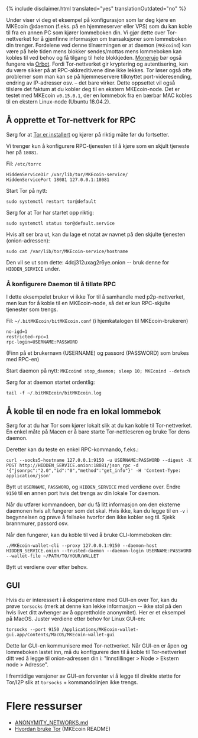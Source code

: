 {% include disclaimer.html translated="yes" translationOutdated="no" %}

Under viser vi deg et eksempel på konfigurasjon som lar deg kjøre en MKEcoin @daemon (f.eks. på en hjemmeserver eller VPS) som du kan koble til fra en annen PC som kjører lommeboken din. Vi gjør dette over Tor-nettverket for å gjenfinne informasjon om transaksjoner som lommeboken din trenger. Fordelene ved denne tilnærmingen er at daemon (`MKEcoind`) kan være på hele tiden mens blokker sendes/mottas mens lommeboken kan kobles til ved behov og få tilgang til hele blokkjeden. [Monerujo](https://www.monerujo.io/) bør også fungere via [Orbot](https://guardianproject.info/apps/org.torproject.android/).  Fordi Tor-nettverket gir kryptering og autentisering, kan du være sikker på at RPC-akkreditivene dine ikke lekkes. Tor løser også ofte problemer som man kan se på hjemmeservere tilknyttet port-videresending, endring av IP-adresser osv. – det bare virker. Dette oppsettet vil også tilsløre det faktum at du kobler deg til en ekstern MKEcoin-node. Det er testet med MKEcoin `v0.15.0.1`, der en lommebok fra en bærbar MAC kobles til en ekstern Linux-node (Ubuntu 18.04.2).

## Å opprette et Tor-nettverk for RPC

Sørg for at [Tor er installert](https://community.torproject.org/relay/setup/bridge/debian-ubuntu/) og kjører på riktig måte før du fortsetter.

Vi trenger kun å konfigurere RPC-tjenesten til å kjøre som en skjult tjeneste her på `18081`.

Fil: `/etc/torrc`

```
HiddenServiceDir /var/lib/tor/MKEcoin-service/
HiddenServicePort 18081 127.0.0.1:18081
```
Start Tor på nytt:
```
sudo systemctl restart tor@default
```

Sørg for at Tor har startet opp riktig:
```
sudo systemctl status tor@default.service
```

Hvis alt ser bra ut, kan du lage et notat av navnet på den skjulte tjenesten (onion-adressen):
```
sudo cat /var/lib/tor/MKEcoin-service/hostname
```
Den vil se ut som dette: 4dcj312uxag2r6ye.onion -- bruk denne for `HIDDEN_SERVICE` under.

### Å konfigurere Daemon til å tillate RPC

I dette eksempelet bruker vi ikke Tor til å samhandle med p2p-nettverket, men kun for å koble til en MKEcoin-node, så det er kun RPC-skjulte tjenester som trengs.

Fil: `~/.bitMKEcoin/bitMKEcoin.conf` (i hjemkatalogen til MKEcoin-brukeren)

```
no-igd=1
restricted-rpc=1
rpc-login=USERNAME:PASSWORD
```
(Finn på et brukernavn (USERNAME) og passord (PASSWORD) som brukes med RPC-en)

Start daemon på nytt: `MKEcoind stop_daemon; sleep 10; MKEcoind --detach`

Sørg for at daemon startet ordentlig:
```
tail -f ~/.bitMKEcoin/bitMKEcoin.log
```

## Å koble til en node fra en lokal lommebok

Sørg for at du har Tor som kjører lokalt slik at du kan koble til Tor-nettverket. En enkel måte på Macen er å bare starte Tor-nettleseren og bruke Tor dens daemon.

Deretter kan du teste en enkel RPC-kommando, f.eks.:
```
curl --socks5-hostname 127.0.0.1:9150 -u USERNAME:PASSWORD --digest -X POST http://HIDDEN_SERVICE.onion:18081/json_rpc -d '{"jsonrpc":"2.0","id":"0","method":"get_info"}' -H 'Content-Type: application/json'
```
Bytt ut `USERNAME`, `PASSWORD`, og `HIDDEN_SERVICE` med verdiene over. Endre `9150` til en annen port hvis det trengs av din lokale Tor daemon.

Når du utfører kommandoen, bør du få litt informasjon om den eksterne daemonen hvis alt fungerer som det skal. Hvis ikke, kan du legge til en ` -v ` i begynnelsen og prøve å feilsøke hvorfor den ikke kobler seg til. Sjekk brannmurer, passord osv.

Når den fungerer, kan du koble til ved å bruke CLI-lommeboken din:
```
./MKEcoin-wallet-cli --proxy 127.0.0.1:9150 --daemon-host HIDDEN_SERVICE.onion --trusted-daemon --daemon-login USERNAME:PASSWORD --wallet-file ~/PATH/TO/YOUR/WALLET
```
Bytt ut verdiene over etter behov.

## GUI

Hvis du er interessert i å eksperimentere med GUI-en over Tor, kan du prøve `torsocks` (merk at denne kan lekke informasjon -- ikke stol på den hvis livet ditt avhenger av å opprettholde anonymitet).  Her er et eksempel på MacOS. Juster verdiene etter behov for Linux GUI-en:
```
torsocks --port 9150 /Applications/MKEcoin-wallet-gui.app/Contents/MacOS/MKEcoin-wallet-gui
```

Dette lar GUI-en kommunisere med Tor-nettverket. Når GUI-en er åpen og lommeboken lastet inn, må du konfigurere den til å koble til Tor-nettverket ditt ved å legge til onion-adressen din i: "Innstillinger > Node > Ekstern node > Adresse".

I fremtidige versjoner av GUI-en forventer vi å legge til direkte støtte for Tor/I2P slik at `torsocks` + kommandolinjen ikke trengs.

# Flere ressurser

* [ANONYMITY_NETWORKS.md](https://github.com/MKEcoin-project/MKEcoin/blob/master/ANONYMITY_NETWORKS.md)
* [Hvordan bruke Tor](https://github.com/MKEcoin-project/MKEcoin#using-tor) (MKEcoin README)
